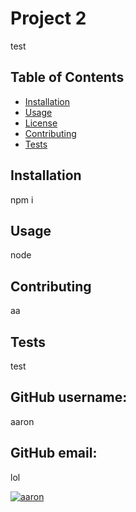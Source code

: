 
# Project 2
test

## Table of Contents
- [Installation](#Installation)
- [Usage](#Usage)
- [License](#License)
- [Contributing](#Contributing)
- [Tests](#Tests)

## Installation
npm i

## Usage
node

## Contributing
aa

## Tests
test

## GitHub username:
aaron
## GitHub email:
lol


[![aaron](https://img.shields.io/github/followers/aaronclayton94?label=follow&style=social)](https://github.com/aaronclayton94)
